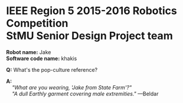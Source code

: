 # IEEE Region 5 2015-2016 Robotics Competition <br /> StMU Senior Design Project team

**Robot name:** Jake  
**Software code name:** khakis  

**Q:** What's the pop-culture reference?  

**A:**  
&nbsp;&nbsp;&nbsp;&nbsp;*"What are you wearing, 'Jake from State Farm'?"*  
&nbsp;&nbsp;&nbsp;&nbsp;*"A dull Earthly garment covering male extremities."* —Beldar  
